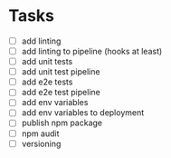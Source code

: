 # Tasks

- [ ] add linting
- [ ] add linting to pipeline (hooks at least)
- [ ] add unit tests
- [ ] add unit test pipeline
- [ ] add e2e tests
- [ ] add e2e test pipeline
- [ ] add env variables
- [ ] add env variables to deployment
- [ ] publish npm package
- [ ] npm audit
- [ ] versioning
